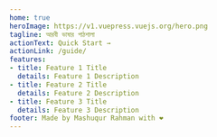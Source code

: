 ```yaml
---
home: true
heroImage: https://v1.vuepress.vuejs.org/hero.png
tagline: আরবী ভাষার পাঠশালা
actionText: Quick Start →
actionLink: /guide/
features:
- title: Feature 1 Title
  details: Feature 1 Description
- title: Feature 2 Title
  details: Feature 2 Description
- title: Feature 3 Title
  details: Feature 3 Description
footer: Made by Mashuqur Rahman with ❤️
---
```


